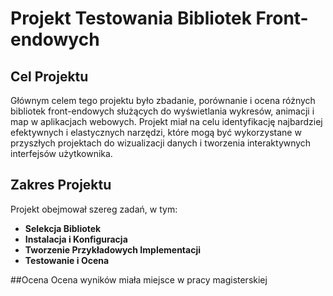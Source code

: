 # Projekt Testowania Bibliotek Front-endowych

## Cel Projektu

Głównym celem tego projektu było zbadanie, porównanie i ocena różnych bibliotek front-endowych służących do wyświetlania wykresów, animacji i map w aplikacjach webowych. Projekt miał na celu identyfikację najbardziej efektywnych i elastycznych narzędzi, które mogą być wykorzystane w przyszłych projektach do wizualizacji danych i tworzenia interaktywnych interfejsów użytkownika.

## Zakres Projektu

Projekt obejmował szereg zadań, w tym:

- **Selekcja Bibliotek**
- **Instalacja i Konfiguracja** 
- **Tworzenie Przykładowych Implementacji**
- **Testowanie i Ocena**

##Ocena
Ocena wyników miała miejsce w pracy magisterskiej 
